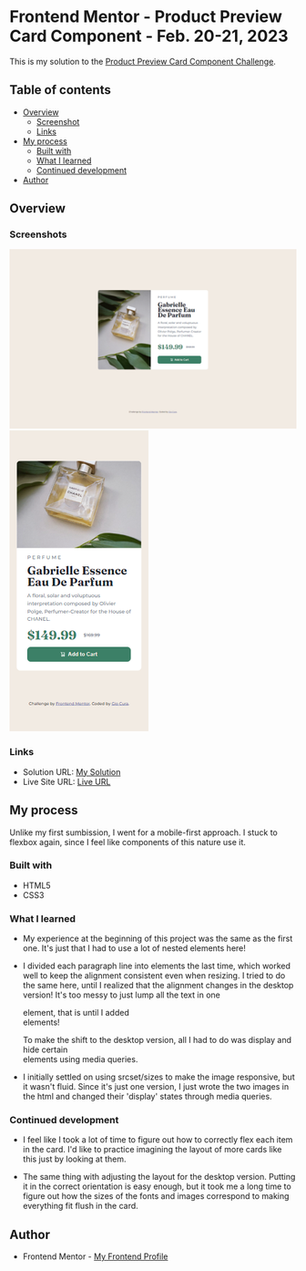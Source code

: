 # Frontend Mentor - Product Preview Card Component - Feb. 20-21, 2023

This is my solution to the [Product Preview Card Component Challenge](https://www.frontendmentor.io/challenges/qr-code-component-iux_sIO_H).

## Table of contents

- [Overview](#overview)
  - [Screenshot](#screenshot)
  - [Links](#links)
- [My process](#my-process)
  - [Built with](#built-with)
  - [What I learned](#what-i-learned)
  - [Continued development](#continued-development)
- [Author](#author)

## Overview

### Screenshots

![](images/screenshot-desktop.png)
![](images/screenshot-mobile.png)

### Links

- Solution URL: [My Solution](https://your-solution-url.com)
- Live Site URL: [Live URL](https://gc6-productreviewcard.netlify.app)

## My process

Unlike my first sumbission, I went for a mobile-first approach. I stuck to flexbox again, since I feel like components of this nature use it.

### Built with

- HTML5
- CSS3

### What I learned

- My experience at the beginning of this project was the same as the first one. It's just that I had to use a lot of nested elements here!

- I divided each paragraph line into <span> elements the last time, which worked well to keep the alignment consistent even when resizing. I tried to do the same here, until I realized that the alignment changes in the desktop version! It's too messy to just lump all the text in one <p> element, that is until I added <br> elements!

  To make the shift to the desktop version, all I had to do was display and hide certain <br> elements using media queries.

- I initially settled on using srcset/sizes to make the image responsive, but it wasn't fluid. Since it's just one version, I just wrote the two images in the html and changed their 'display' states through media queries.

### Continued development

- I feel like I took a lot of time to figure out how to correctly flex each item in the card. I'd like to practice imagining the layout of more cards like this just by looking at them.

- The same thing with adjusting the layout for the desktop version. Putting it in the correct orientation is easy enough, but it took me a long time to figure out how the sizes of the fonts and images correspond to making everything fit flush in the card.

## Author

- Frontend Mentor - [My Frontend Profile](https://www.frontendmentor.io/profile/GioCura)
